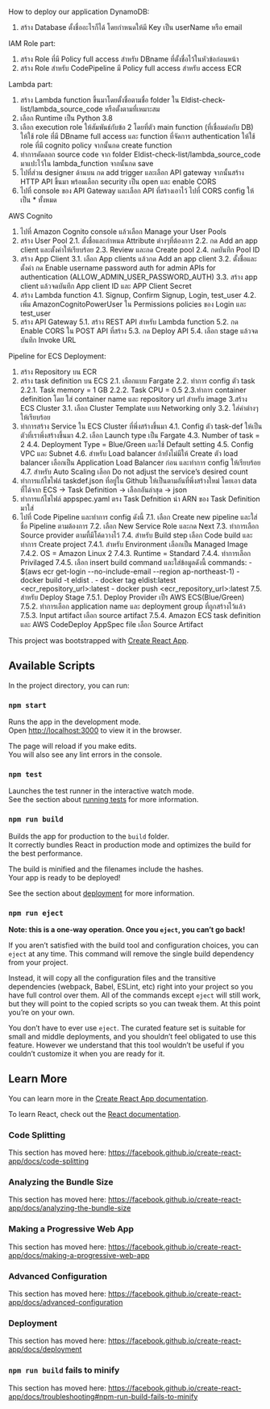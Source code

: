 How to deploy our application
DynamoDB:
1. สร้าง Database ตั้งชื่ออะไรก็ได้ โดยกำหนดให้มี Key เป็น userName หรือ email

IAM Role part:
1. สร้าง Role ที่มี Policy full access สำหรับ DBname ที่ตั้งชื่อไว้ในหัวข้อก่อนหน้า
2. สร้าง Role สำหรับ CodePipeline มี Policy full access สำหรับ access ECR

Lambda part:
1. สร้าง Lambda function ขึ้นมาโดยตั้งชื่อตามชื่อ folder ใน Eldist-check-list/lambda_source_code หรือตั้งตามที่เหมาะสม
2. เลือก Runtime เป็น Python 3.8 
3. เลือก execution role ให้สัมพันธ์กับข้อ 2 โดยที่ตัว main function (ที่เชื่อมต่อกับ DB) ให้ใช้ role ที่มี DBname full access และ function ที่จัดการ authentication ให้ใช้ role ที่มี cognito policy จากนั้นกด create function
4. ทำการคัดลอก source code จาก folder Eldist-check-list/lambda_source_code มาแปะไว้ใน lambda_function จากนั้นกด save 
5. ไปที่ส่วน designer ด้านบน กด add trigger และเลือก API gateway จากนั้นสร้าง HTTP API ขึ้นมา พร้อมเลือก security เป็น open และ enable CORS
6. ไปที่ console ของ API Gateway และเลือก API ที่สร้างเอาไว้ ไปที่ CORS config ให้เป็น * ทั้งหมด

AWS Cognito
1. ไปที่ Amazon Cognito console แล้วเลือก Manage your User Pools
2. สร้าง User Pool
2.1. ตั้งชื่อและกำหนด Attribute ต่างๆที่ต้องการ
2.2. กด Add an app client และตั้งค่าให้เรียบร้อย
2.3. Review และกด Create pool
2.4. กดบันทึก Pool ID
3. สร้าง App Client
3.1. เลือก App clients แล้วกด Add an app client
3.2. ตั้งชื่อและตั้งค่า กด Enable username password auth for admin APIs for authentication (ALLOW_ADMIN_USER_PASSWORD_AUTH)
3.3.  สร้าง app client แล้วจดบันทึก App client ID และ APP Client Secret
4. สร้าง Lambda function
 4.1. Signup, Confirm Signup, Login, test_user
 4.2. เพิ่ม AmazonCognitoPowerUser ใน Permissions policies ของ Login และ test_user
5. สร้าง API Gateway
 5.1. สร้าง REST API สำหรับ Lambda function 
 5.2. กด Enable CORS ใน POST API ที่สร้าง
 5.3. กด Deploy API
 5.4. เลือก stage แล้วจดบันทึก Invoke URL

Pipeline for ECS Deployment:
1. สร้าง Repository บน ECR
2. สร้าง task definition บน ECS
 2.1. เลือกแบบ Fargate
 2.2. ทำการ config ตัว task
  2.2.1. Task memory = 1 GB
  2.2.2. Task CPU = 0.5
 2.3.ทำการ container definition โดย ใส่ container name และ repository url สำหรับ image
3.สร้าง ECS Cluster
 3.1. เลือก Cluster Template แบบ Networking only
 3.2. ใส่ค่าต่างๆให้เรียบร้อย
4. ทำการสร้าง Service ใน ECS Cluster ที่พึ่งสร้างขึ้นมา
 4.1. Config ตัว task-def ให้เป็นตัวที่เราพึ่งสร้างขึ้นมา
 4.2. เลือก Launch type เป็น Fargate
 4.3. Number of task = 2
 4.4. Deployment Type = Blue/Green และใช้ Default setting
 4.5. Config VPC และ  Subnet
 4.6. สำหรับ Load balancer ถ้ายังไม่มีให้ Create ตัว load balancer เลือกเป็น Application Load Balancer ก่อน และทำการ config ให้เรียบร้อย
 4.7. สำหรับ Auto Scaling เลือก Do not adjust the service’s desired count
5. ทำการแก้ไขไฟล์ taskdef.json ที่อยู่ใน Github ให้เป็นตามอันที่พึ่งสร้างใหม่ โดยเอา data ที่ได้จาก ECS -> Task Definition -> เลือกอันล่าสุด -> json
6. ทำการแก้ไขไฟล์ appspec.yaml ตรง Task Defnition นำ ARN ของ Task Definition มาใส่
7. ไปที่ Code Pipeline และทำการ config ดังนี้
 7.1. เลือก Create new pipeline และใส่ชื่อ Pipeline ตามต้องการ
 7.2. เลือก New Service Role และกด Next
 7.3. ทำการเลือก Source provider ตามที้มีโค้ดวางไว้
 7.4. สำหรับ Build step เลือก Code build และทำการ Create project
  7.4.1. สำหรับ Environment เลือกเป็น Managed Image
  7.4.2. OS = Amazon Linux 2
  7.4.3. Runtime = Standard
  7.4.4. ทำการเลือก Privilaged
  7.4.5. เลือก insert build command และใส่ข้อมูลดังนี้
   commands:
       - $(aws ecr get-login --no-include-email --region ap-northeast-1)
       - docker build -t eldist .
       - docker tag eldist:latest <ecr_repository_url>:latest
       - docker push <ecr_repository_url>:latest
  7.5. สำหรับ Deploy Stage
   7.5.1. Deploy Provider เป็ร AWS ECS(Blue/Green)
   7.5.2. ทำการเลือก application name และ deployment group ที่ถูกสร้างไว้แล้ว
   7.5.3. Input artifact เลือก source artifact
   7.5.4. Amazon ECS task definition และ AWS CodeDeploy AppSpec file เลือก Source Artifact



This project was bootstrapped with [Create React App](https://github.com/facebook/create-react-app).

## Available Scripts

In the project directory, you can run:

### `npm start`

Runs the app in the development mode.<br />
Open [http://localhost:3000](http://localhost:3000) to view it in the browser.

The page will reload if you make edits.<br />
You will also see any lint errors in the console.

### `npm test`

Launches the test runner in the interactive watch mode.<br />
See the section about [running tests](https://facebook.github.io/create-react-app/docs/running-tests) for more information.

### `npm run build`

Builds the app for production to the `build` folder.<br />
It correctly bundles React in production mode and optimizes the build for the best performance.

The build is minified and the filenames include the hashes.<br />
Your app is ready to be deployed!

See the section about [deployment](https://facebook.github.io/create-react-app/docs/deployment) for more information.

### `npm run eject`

**Note: this is a one-way operation. Once you `eject`, you can’t go back!**

If you aren’t satisfied with the build tool and configuration choices, you can `eject` at any time. This command will remove the single build dependency from your project.

Instead, it will copy all the configuration files and the transitive dependencies (webpack, Babel, ESLint, etc) right into your project so you have full control over them. All of the commands except `eject` will still work, but they will point to the copied scripts so you can tweak them. At this point you’re on your own.

You don’t have to ever use `eject`. The curated feature set is suitable for small and middle deployments, and you shouldn’t feel obligated to use this feature. However we understand that this tool wouldn’t be useful if you couldn’t customize it when you are ready for it.

## Learn More

You can learn more in the [Create React App documentation](https://facebook.github.io/create-react-app/docs/getting-started).

To learn React, check out the [React documentation](https://reactjs.org/).

### Code Splitting

This section has moved here: https://facebook.github.io/create-react-app/docs/code-splitting

### Analyzing the Bundle Size

This section has moved here: https://facebook.github.io/create-react-app/docs/analyzing-the-bundle-size

### Making a Progressive Web App

This section has moved here: https://facebook.github.io/create-react-app/docs/making-a-progressive-web-app

### Advanced Configuration

This section has moved here: https://facebook.github.io/create-react-app/docs/advanced-configuration

### Deployment

This section has moved here: https://facebook.github.io/create-react-app/docs/deployment

### `npm run build` fails to minify

This section has moved here: https://facebook.github.io/create-react-app/docs/troubleshooting#npm-run-build-fails-to-minify
